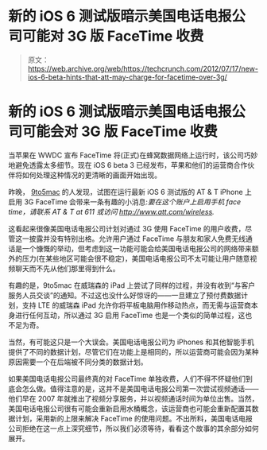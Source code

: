 # 新的 iOS 6 测试版暗示美国电话电报公司可能对 3G 版 FaceTime 收费

> 原文：<https://web.archive.org/web/https://techcrunch.com/2012/07/17/new-ios-6-beta-hints-that-att-may-charge-for-facetime-over-3g/>

# 新的 iOS 6 测试版暗示美国电话电报公司可能会对 3G 版 FaceTime 收费

当苹果在 WWDC 宣布 FaceTime 将(正式)在蜂窝数据网络上运行时，该公司巧妙地避免透露太多细节。现在 iOS 6 beta 3 已经发布，苹果和他们的运营商合作伙伴将如何处理这种情况的更清晰的画面开始出现。

昨晚， [9to5mac](https://web.archive.org/web/20221007004427/http://9to5mac.com/2012/07/16/att-appears-set-to-control-and-charge-for-facetime-over-cellular-in-ios-6/) 的人发现，试图在运行最新 iOS 6 测试版的 AT & T iPhone 上启用 3G FaceTime 会带来一条有趣的小消息:*要在这个账户上启用手机 face time，请联系 AT & T at 611 或访问 http://www.att.com/wireless.*

这看起来很像美国电话电报公司计划对通过 3G 使用 FaceTime 的用户收费，尽管这一披露并没有特别出格。允许用户通过 FaceTime 与朋友和家人免费无线通话是一个慷慨的举动，但考虑到这一功能可能会给美国电话电报公司的网络带来额外的压力(在某些地区可能会很不稳定)，美国电话电报公司不太可能让用户随意视频聊天而不先从他们那里得到什么。

有趣的是，9to5mac 在威瑞森的 iPad 上尝试了同样的过程，并没有收到“与客户服务人员交谈”的通知。不过这也没什么好惊讶的——一旦建立了预付费数据计划，支持 LTE 的威瑞森 iPad 允许你将平板电脑用作移动热点，而无需与运营商本身进行任何互动，所以通过 3G 启用 FaceTime 也是一个类似的简单过程，这也不足为奇。

当然，有可能这只是一个大误会。美国电话电报公司为 iPhones 和其他智能手机提供了不同的数据计划，尽管它们在功能上是相同的，所以运营商可能会因为某种原因需要一个在后端被不同分类的数据计划。

如果美国电话电报公司最终真的对 FaceTime 单独收费，人们不得不怀疑他们到底会怎么做。值得注意的是，这并不是美国电话电报公司第一次尝试视频通话——他们早在 2007 年就推出了视频分享服务，并以视频通话时间为单位出售。当然，美国电话电报公司很有可能会重新启用水桶概念，该运营商也可能会重新配置其数据计划，采用新的上限来解决 FaceTime 的使用问题。不出所料，美国电话电报公司拒绝在这一点上深究细节，所以我们必须等待，看看这个故事的其余部分如何展开。